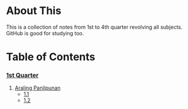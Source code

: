 # About This
This is a collection of notes from 1st to 4th quarter revolving all subjects.
GitHub is good for studying too.

# Table of Contents
### [1st Quarter](https://github.com/AAOOII-RN/Notes/tree/main/Q1)
1. [Araling Panlipunan](https://github.com/AAOOII-RN/Notes/tree/main/Q1/AP)
    * [1.1](https://github.com/AAOOII-RN/Notes/blob/main/Q1/AP/1.1.md)
    * [1.2](https://github.com/AAOOII-RN/Notes/blob/main/Q1/AP/1.2.md)